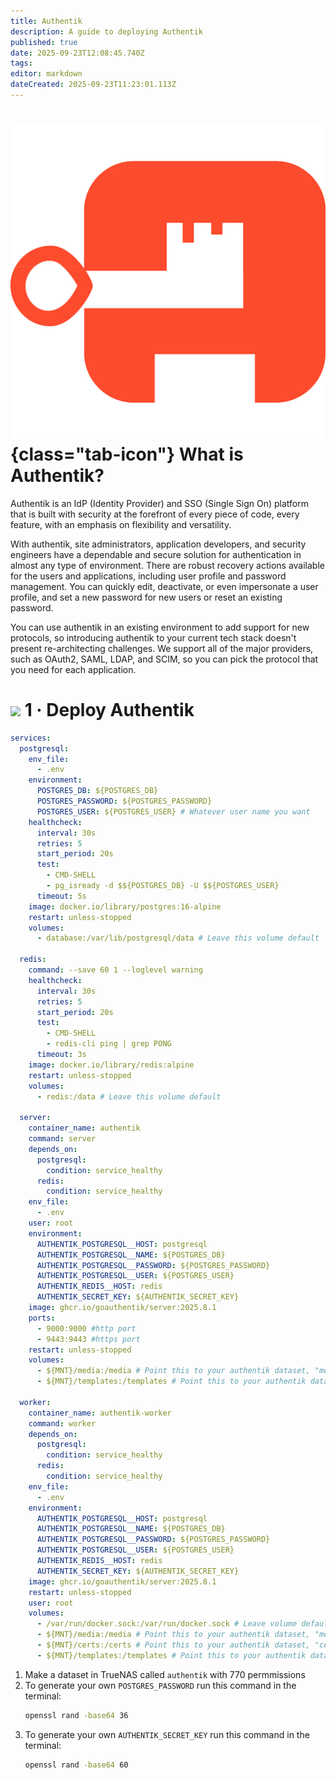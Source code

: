 ```yaml
---
title: Authentik
description: A guide to deploying Authentik
published: true
date: 2025-09-23T12:08:45.740Z
tags: 
editor: markdown
dateCreated: 2025-09-23T11:23:01.113Z
---
```


# ![](/authentik.png){class="tab-icon"} What is Authentik?

Authentik is an IdP (Identity Provider) and SSO (Single Sign On) platform that is built with security at the forefront of every piece of code, every feature, with an emphasis on flexibility and versatility.

With authentik, site administrators, application developers, and security engineers have a dependable and secure solution for authentication in almost any type of environment. There are robust recovery actions available for the users and applications, including user profile and password management. You can quickly edit, deactivate, or even impersonate a user profile, and set a new password for new users or reset an existing password.

You can use authentik in an existing environment to add support for new protocols, so introducing authentik to your current tech stack doesn't present re-architecting challenges. We support all of the major providers, such as OAuth2, SAML, LDAP, and SCIM, so you can pick the protocol that you need for each application.

# <img src="/docker.png" class="tab-icon"> 1 · Deploy Authentik
```yaml
services:
  postgresql:
    env_file:
      - .env
    environment:
      POSTGRES_DB: ${POSTGRES_DB}
      POSTGRES_PASSWORD: ${POSTGRES_PASSWORD}
      POSTGRES_USER: ${POSTGRES_USER} # Whatever user name you want
    healthcheck:
      interval: 30s
      retries: 5
      start_period: 20s
      test:
        - CMD-SHELL
        - pg_isready -d $${POSTGRES_DB} -U $${POSTGRES_USER}
      timeout: 5s
    image: docker.io/library/postgres:16-alpine
    restart: unless-stopped
    volumes:
      - database:/var/lib/postgresql/data # Leave this volume default
  
  redis:
    command: --save 60 1 --loglevel warning
    healthcheck:
      interval: 30s
      retries: 5
      start_period: 20s
      test:
        - CMD-SHELL
        - redis-cli ping | grep PONG
      timeout: 3s
    image: docker.io/library/redis:alpine
    restart: unless-stopped
    volumes:
      - redis:/data # Leave this volume default
  
  server:
    container_name: authentik
    command: server
    depends_on:
      postgresql:
        condition: service_healthy
      redis:
        condition: service_healthy
    env_file:
      - .env
    user: root
    environment:
      AUTHENTIK_POSTGRESQL__HOST: postgresql
      AUTHENTIK_POSTGRESQL__NAME: ${POSTGRES_DB}
      AUTHENTIK_POSTGRESQL__PASSWORD: ${POSTGRES_PASSWORD}
      AUTHENTIK_POSTGRESQL__USER: ${POSTGRES_USER}
      AUTHENTIK_REDIS__HOST: redis
      AUTHENTIK_SECRET_KEY: ${AUTHENTIK_SECRET_KEY}
    image: ghcr.io/goauthentik/server:2025.8.1
    ports:
      - 9000:9000 #http port
      - 9443:9443 #https port
    restart: unless-stopped
    volumes:
      - ${MNT}/media:/media # Point this to your authentik dataset, "media" folder will auto create on compose launch
      - ${MNT}/templates:/templates # Point this to your authentik dataset, "templates" folder will auto create on compose launch

  worker:
    container_name: authentik-worker
    command: worker
    depends_on:
      postgresql:
        condition: service_healthy
      redis:
        condition: service_healthy
    env_file:
      - .env
    environment:
      AUTHENTIK_POSTGRESQL__HOST: postgresql
      AUTHENTIK_POSTGRESQL__NAME: ${POSTGRES_DB}
      AUTHENTIK_POSTGRESQL__PASSWORD: ${POSTGRES_PASSWORD}
      AUTHENTIK_POSTGRESQL__USER: ${POSTGRES_USER}
      AUTHENTIK_REDIS__HOST: redis
      AUTHENTIK_SECRET_KEY: ${AUTHENTIK_SECRET_KEY}
    image: ghcr.io/goauthentik/server:2025.8.1
    restart: unless-stopped
    user: root
    volumes:
      - /var/run/docker.sock:/var/run/docker.sock # Leave volume default
      - ${MNT}/media:/media # Point this to your authentik dataset, "media" folder will auto create on compose launch
      - ${MNT}/certs:/certs # Point this to your authentik dataset, "certs" folder will auto create on compose launch
      - ${MNT}/templates:/templates # Point this to your authentik dataset, "templates" folder will auto create on compose launch
```

1. Make a dataset in TrueNAS called `authentik` with 770 permmissions
1. To generate your own `POSTGRES_PASSWORD` run this command in the terminal:
    ```bash
    openssl rand -base64 36
    ```
1. To generate your own `AUTHENTIK_SECRET_KEY` run this command in the terminal:
    ```bash
    openssl rand -base64 60
    ```


